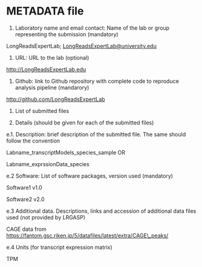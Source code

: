 # METADATA file

1.  Laboratory name and email contact: Name of the lab or group
    representing the submission (mandatory)

LongReadsExpertLab; LongReadsExpertLab@university.edu

1.  URL: URL to the lab (optional)

<http://LongReadsExpertLab.edu>

1.  Github: link to Github repository with complete code to reproduce
    analysis pipeline (mandarory)

http://github.com/LongReadsExpertLab

1.  List of submitted files

2.  Details (should be given for each of the submitted files)

e.1. Description: brief description of the submitted file. The same
should follow the convention

Labname\_transcriptModels\_species\_sample OR

Labname\_exprssionData\_species

e.2 Software: List of software packages, version used (mandatory)

Software1 v1.0

Software2 v2.0

e.3 Additional data. Descriptions, links and accession of additional
data files used (not provided by LRGASP)

CAGE data from [<span
class="underline">https://fantom.gsc.riken.jp/5/datafiles/latest/extra/CAGE\_peaks/</span>](https://fantom.gsc.riken.jp/5/datafiles/latest/extra/CAGE_peaks/)

e.4 Units (for transcript expression matrix)

TPM
